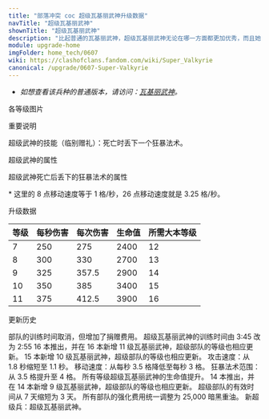 ```yaml
---
title: "部落冲突 coc 超级瓦基丽武神升级数据"
navTitle: "超级瓦基丽武神"
shownTitle: "超级瓦基丽武神"
description: "比起普通的瓦基丽武神，超级瓦基丽武神无论在哪一方面都更加优秀，而且她们也暴躁得多！"
module: upgrade-home
imgFolder: home_tech/0607
wiki: https://clashofclans.fandom.com/wiki/Super_Valkyrie
canonical: /upgrade/0607-Super-Valkyrie
---
```


- *如想查看该兵种的普通版本，请访问：[瓦基丽武神](/upgrade/0082-Valkyrie)。*

<UnitInfo :folder="$frontmatter.imgFolder" imgSrc="Super_Valkyrie_info.png" :imgAlt="$frontmatter.navTitle" :description="$frontmatter.description" />

<SmallTitle>各等级图片</SmallTitle>

<Panel>
    <UnitImgGroup :folder="$frontmatter.imgFolder">
        <UnitImg imgTitle="所有等级" imgSrc="Super_Valkyrie7.png" />
    </UnitImgGroup>
</Panel>

<SmallTitle>重要说明</SmallTitle>

超级武神的技能（临别赠礼）：死亡时丢下一个狂暴法术。

<SmallTitle>超级武神的属性</SmallTitle>

<UnitProperties>
    <UnitProperty pKey="攻击偏好" pValue="无" />
    <UnitProperty pKey="伤害类型" pValue="范围伤害" />
    <UnitProperty pKey="伤害半径" pValue="1 格" />
    <UnitProperty pKey="攻击的目标" pValue="仅地面目标" />
    <UnitProperty pKey="占据人口" pValue="20" />
    <UnitProperty pKey="移动速度" pValue="3 格/秒" />
    <UnitProperty pKey="攻击速度" pValue="1.1 秒/次" />
    <UnitProperty pKey="攻击距离" pValue="0.5 格" />
    <UnitProperty pKey="最低武神等级" pValue="7" />
    <UnitProperty pKey="最低大本等级" pValue="12" />
    <UnitProperty pKey="强化费用" pValue="2.5 万黑油" />
    <UnitProperty pKey="强化有效期" pValue="3 天" />
    <UnitProperty pKey="训练时间" pValue="无" trainingSystem="2025" />
    <UnitProperty pKey="捐赠费用" pValue="10,10,450,Dark_Elixir" :isDonationCost="true" />
</UnitProperties>

<SmallTitle>超级武神死亡后丢下的狂暴法术的属性</SmallTitle>

<UnitProperties>
    <UnitProperty pKey="伤害提升" pValue="160%" />
    <UnitProperty pKey="移动速度提升" pValue="26<sup>*</sup>" />
    <UnitProperty pKey="持续时间" pValue="10 秒" />
</UnitProperties>

\* 这里的 8 点移动速度等于 1 格/秒，26 点移动速度就是 3.25 格/秒。

<SmallTitle>升级数据</SmallTitle>

<UnitTable>

| 等级 |  每秒伤害  |  每次伤害  | 生命值 |所需大本等级|
| ---- |    ----   |    ----   |  ---- |    ----   |
|   7  |    250    |    275    |  2400 |     12    |
|   8  |    300    |    330    |  2700 |     13    |
|   9  |    325    |    357.5  |  2900 |     14    |
|  10  |    350    |    385    |  3400 |     15    |
|  11  |    375    |    412.5  |  3900 |     16    |
</UnitTable>

<SmallTitle>更新历史</SmallTitle>

<Timeline>
    <TimelineItem date="2025/03/27">
        <TimelineRow>部队的训练时间取消，但增加了捐赠费用。</TimelineRow>
    </TimelineItem>
    <TimelineItem date="2025/02/10">
        <TimelineRow>超级瓦基丽武神的训练时间由 3:45 改为 2:55</TimelineRow>
    </TimelineItem>
    <TimelineItem date="2023/12/12">
        <TimelineRow>16 本推出，并在 16 本新增 11 级瓦基丽武神，超级部队的等级也相应更新。</TimelineRow>
    </TimelineItem>    
    <TimelineItem date="2023/06/12">
        <TimelineRow>15 本新增 10 级瓦基丽武神，超级部队的等级也相应更新。</TimelineRow>
    </TimelineItem>
    <TimelineItem date="2022/06/27">
        <TimelineRow>攻击速度：从 1.8 秒缩短至 1.1 秒。</TimelineRow>
        <TimelineRow>移动速度：从每秒 3.5 格降低至每秒 3 格。</TimelineRow>
        <TimelineRow>狂暴法术范围：从 3.5 格提升至 4 格。</TimelineRow>
        <TimelineRow>所有等级超级瓦基丽武神的生命值提升。</TimelineRow>
    </TimelineItem>
    <TimelineItem date="2021/04/12">
        <TimelineRow>14 本推出，并在 14 本新增 9 级瓦基丽武神，超级部队的等级也相应更新。</TimelineRow>
    </TimelineItem>
    <TimelineItem date="2020/12/07">
        <TimelineRow>超级部队的有效时间从 7 天缩短为 3 天。</TimelineRow>
        <TimelineRow>所有部队的强化费用统一调整为 25,000 暗黑重油。</TimelineRow>
    </TimelineItem>
    <TimelineItem date="2020/10/12">
        <TimelineRow>新超级兵：超级瓦基丽武神。</TimelineRow>
    </TimelineItem>
    <TimelineItem :historyBottom="true" />
</Timeline>